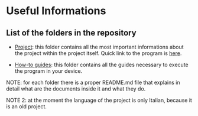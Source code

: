# Useful Informations

## List of the folders in the repository

- [Project](https://github.com/JustWhit3/Matrix-Class/tree/master/Project): this folder contains all the most important informations about the project within the project itself. Quick link to the program is [here](https://github.com/JustWhit3/Matrix-Class/blob/master/Project/Matrix_Class.c).

- [How-to guides](https://github.com/JustWhit3/Matrix-Class/tree/master/How-to%20guides): this folder contains all the guides necessary to execute the program in your device.

NOTE: for each folder there is a proper README.md file that explains in detail what are the documents inside it and what they do.

NOTE 2: at the moment the language of the project is only Italian, because it is an old project.
